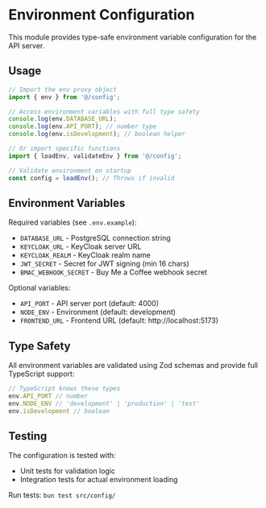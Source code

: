 # Environment Configuration

This module provides type-safe environment variable configuration for the API server.

## Usage

```typescript
// Import the env proxy object
import { env } from '@/config';

// Access environment variables with full type safety
console.log(env.DATABASE_URL);
console.log(env.API_PORT); // number type
console.log(env.isDevelopment); // boolean helper

// Or import specific functions
import { loadEnv, validateEnv } from '@/config';

// Validate environment on startup
const config = loadEnv(); // Throws if invalid
```

## Environment Variables

Required variables (see `.env.example`):
- `DATABASE_URL` - PostgreSQL connection string
- `KEYCLOAK_URL` - KeyCloak server URL
- `KEYCLOAK_REALM` - KeyCloak realm name
- `JWT_SECRET` - Secret for JWT signing (min 16 chars)
- `BMAC_WEBHOOK_SECRET` - Buy Me a Coffee webhook secret

Optional variables:
- `API_PORT` - API server port (default: 4000)
- `NODE_ENV` - Environment (default: development)
- `FRONTEND_URL` - Frontend URL (default: http://localhost:5173)

## Type Safety

All environment variables are validated using Zod schemas and provide full TypeScript support:

```typescript
// TypeScript knows these types
env.API_PORT // number
env.NODE_ENV // 'development' | 'production' | 'test'
env.isDevelopment // boolean
```

## Testing

The configuration is tested with:
- Unit tests for validation logic
- Integration tests for actual environment loading

Run tests: `bun test src/config/`